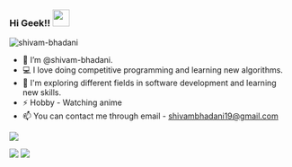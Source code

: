 ### Hi Geek!! <img src="https://raw.githubusercontent.com/MartinHeinz/MartinHeinz/master/wave.gif" width="30px">
<p align = "left"> <img src = "https://komarev.com/ghpvc/?username=shivam-bhadani" alt = "shivam-bhadani" /> </p>

- 👋 I’m @shivam-bhadani.
- 💻 I love doing competitive programming and learning new algorithms.
- 🌱 I'm exploring different fields in software development and learning new skills.
- ⚡ Hobby - Watching anime
- 📫 You can contact me through email - shivambhadani19@gmail.com

<p><img align="center" src="https://github-readme-stats.vercel.app/api?username=shivam-bhadani&show_icons=true&count_private=true&theme=radical"]</p>
  
[<img src="https://img.shields.io/badge/linkedin-%230077B5.svg?&style=for-the-badge&logo=linkedin&logoColor=white" />](https://www.linkedin.com/in/shivambhadani/)
[<img src="https://img.shields.io/badge/instagram-%23E4405F.svg?&style=for-the-badge&logo=instagram&logoColor=whit" />](https://www.instagram.com/shivambhadani28/)
